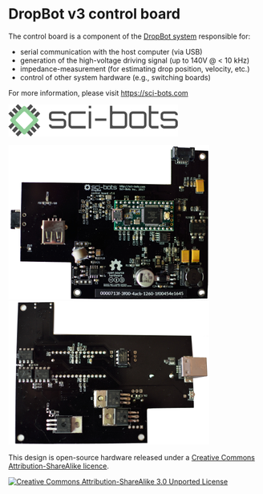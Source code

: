 # DropBot v3 control board

The control board is a component of the [DropBot system][dropbot] responsible for:

* serial communication with the host computer (via USB)
* generation of the high-voltage driving signal (up to 140V @ < 10 kHz)
* impedance-measurement (for estimating drop position, velocity, etc.)
* control of other system hardware (e.g., switching boards)

For more information, please visit https://sci-bots.com

[![Sci-Bots logo](png/sci-bots-logo.png)][sci-bots]

[![front](png/front-small.png)](png/front.png)
[![back](png/back-small.png)](png/back.png)

This design is open-source hardware released under a [Creative Commons Attribution-ShareAlike licence][cc-by-sa].

[![Creative Commons Attribution-ShareAlike 3.0 Unported License](https://i.creativecommons.org/l/by-sa/3.0/88x31.png)][cc-by-sa]

[dropbot]: https://github.com/sci-bots/dropbot-v3
[sci-bots]: https://sci-bots.com/
[cc-by-sa]: http://creativecommons.org/licenses/by-sa/3.0


